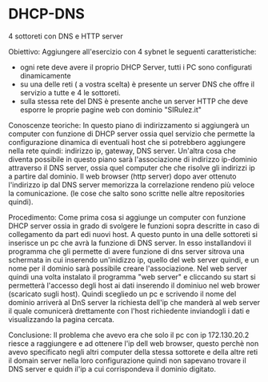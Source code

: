 # DHCP-DNS
4 sottoreti con DNS  e HTTP server

Obiettivo:
Aggiungere all'esercizio con 4 sybnet le seguenti caratteristiche:
 - ogni rete deve avere il proprio DHCP Server, tutti i PC sono configurati dinamicamente
 - su una delle reti ( a vostra scelta) è presente un server DNS che offre il servizio a tutte e 4 le sottoreti.
- sulla stessa rete del DNS è presente anche un server HTTP che deve esporre le proprie pagine web con dominio "SIRulez.it"

Conoscenze teoriche:
In questo piano di indirizzamento si aggiungerà un computer con funzione di DHCP server ossia quel servizio che permette la configurazione dinamica di eventuali host che si potrebbero aggiungere nella rete quindi: indirizzo ip, gateway, DNS server. Un'altra cosa che diventa possibile in questo piano sarà l'associazione di indirizzo ip-dominio attraverso il DNS server, ossia quel computer che che risolve gli indirizzi ip a partire dal dominio. Il web browser (http server) dopo aver ottenuto l'indirizzo ip dal DNS server memorizza la correlazione rendeno più veloce la comunicazione. (le cose che salto sono scritte nelle altre repositories quindi).

Procedimento:
Come prima cosa si aggiunge un computer con funzione DHCP server ossia in grado di svolgere le funzioni sopra descritte in caso di collegamento da part edi nuovi host.
A questo punto in una delle sottoreti si inserisce un pc che avrà la funzione di DNS server. In esso installandovi il programma che gli permette di avere funzione di dns server sitrova una schermata in cui inserendo un'inidizzo ip, quello del web server quindi, e un nome per il dominio sarà possibile creare l'associazione. Nel web server quindi una volta instalato il programma "web server" e cliccando su start si permetterà l'accesso degli host ai dati inserendo il dominiuo nel web brower (scaricato sugli host). Quindi scegliedo un pc e scrivendo il nome del dominio arriverà al DnS server la richiesta dell'ip che manderà al web server il quale comunicerà drettamente con l'host richiedente inviandogli i dati e visualizzando la pagina cercata.

Conclusione: Il problema che avevo era che solo il pc con ip 172.130.20.2 riesce a raggiungere e ad ottenere l'ip dell web browser, questo perchè non avevo specificato negli altri computer della stessa sottorete e della altre reti il domain server nella loro configurazione quindi non sapevano trovare il DNS server e quidn il'ip a cui corrispondeva il dominio digitato.
